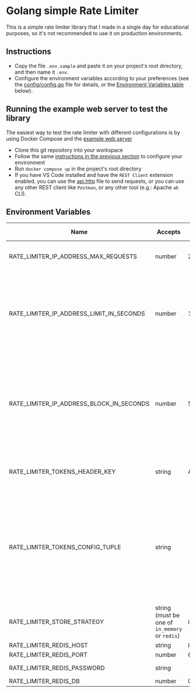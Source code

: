 # Golang simple Rate Limiter

This is a simple rate limiter library that I made in a single day for educational purposes, so it's not recommended to use it on production environments.

## Instructions

- Copy the file `.env.sample` and paste it on your project's root directory, and then name it `.env`.
- Configure the environment variables according to your preferences (see the [config/config.go](config/config.go) file for details, or the [Environment Variables table](#environment-variables) below).

## Running the example web server to test the library

The easiest way to test the rate limiter with different configurations is by using Docker Compose and the [example web server](cmd/example_web_server.go)

- Clone this git repository into your workspace
- Follow the same [instructions in the previous section](#instructions) to configure your environment
- Run `docker compose up` in the project's root directory
- If you have VS Code installed and have the `REST Client` extension enabled, you can use the [api.http](api.http) file to send requests, or you can use any other REST client like `Postman`, or any other tool (e.g.: Apache `ab` CLI).

## Environment Variables

|Name|Accepts|Default Value|Description|
|----|-------|-------------|-----------|
|RATE_LIMITER_IP_ADDRESS_MAX_REQUESTS|number|2|Max requests per IP address|
|RATE_LIMITER_IP_ADDRESS_LIMIT_IN_SECONDS|number|1|IP Address limit duration in seconds (the amount of time the max requests are allowed in)|
|RATE_LIMITER_IP_ADDRESS_BLOCK_IN_SECONDS|number|5|IP Address block duration in seconds (the amount of time the IP address is blocked for after exceeding the max requests)|
|RATE_LIMITER_TOKENS_HEADER_KEY|string|API_KEY|The requests' Header key to use for the tokens|
|RATE_LIMITER_TOKENS_CONFIG_TUPLE|string||A list of tokens separated by a comma and their respective max requests, limit and block durations in seconds separated by a colon|
|RATE_LIMITER_STORE_STRATEGY|string (must be one of `in_memory` or `redis`)|in_memory|The strategy to use for the store|
|RATE_LIMITER_REDIS_HOST|string|localhost|Redis host|
|RATE_LIMITER_REDIS_PORT|number|6379|Redis port|
|RATE_LIMITER_REDIS_PASSWORD|string||Redis password|
|RATE_LIMITER_REDIS_DB|number|0|Redis DB|
